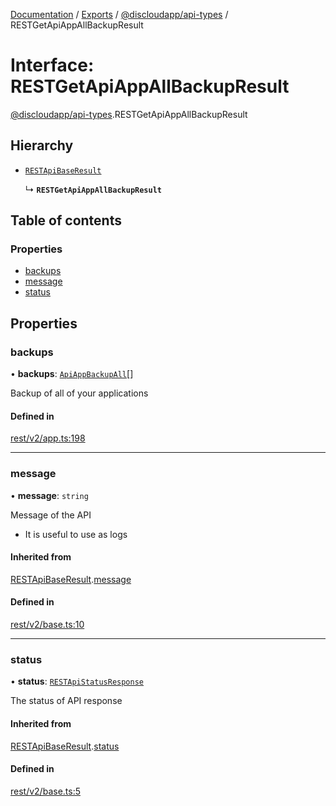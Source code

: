 [Documentation](../README.md) / [Exports](../modules.md) / [@discloudapp/api-types](../modules/discloudapp_api_types.md) / RESTGetApiAppAllBackupResult

# Interface: RESTGetApiAppAllBackupResult

[@discloudapp/api-types](../modules/discloudapp_api_types.md).RESTGetApiAppAllBackupResult

## Hierarchy

- [`RESTApiBaseResult`](discloudapp_api_types.RESTApiBaseResult.md)

  ↳ **`RESTGetApiAppAllBackupResult`**

## Table of contents

### Properties

- [backups](discloudapp_api_types.RESTGetApiAppAllBackupResult.md#backups)
- [message](discloudapp_api_types.RESTGetApiAppAllBackupResult.md#message)
- [status](discloudapp_api_types.RESTGetApiAppAllBackupResult.md#status)

## Properties

### backups

• **backups**: [`ApiAppBackupAll`](discloudapp_api_types.ApiAppBackupAll.md)[]

Backup of all of your applications

#### Defined in

[rest/v2/app.ts:198](https://github.com/discloud/discloud.app/blob/9141dfb/packages/api-types/rest/v2/app.ts#L198)

___

### message

• **message**: `string`

Message of the API
- It is useful to use as logs

#### Inherited from

[RESTApiBaseResult](discloudapp_api_types.RESTApiBaseResult.md).[message](discloudapp_api_types.RESTApiBaseResult.md#message)

#### Defined in

[rest/v2/base.ts:10](https://github.com/discloud/discloud.app/blob/9141dfb/packages/api-types/rest/v2/base.ts#L10)

___

### status

• **status**: [`RESTApiStatusResponse`](../modules/discloudapp_api_types.md#restapistatusresponse)

The status of API response

#### Inherited from

[RESTApiBaseResult](discloudapp_api_types.RESTApiBaseResult.md).[status](discloudapp_api_types.RESTApiBaseResult.md#status)

#### Defined in

[rest/v2/base.ts:5](https://github.com/discloud/discloud.app/blob/9141dfb/packages/api-types/rest/v2/base.ts#L5)
